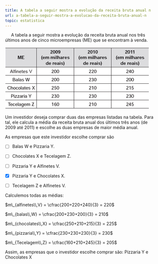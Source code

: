 ```yaml
---
title: A tabela a seguir mostra a evolução da receita bruta anual n
url: a-tabela-a-seguir-mostra-a-evolucao-da-receita-bruta-anual-n
topic: estatistica
---
```



     A tabela a seguir mostra a evolução da receita bruta anual nos três últimos anos de cinco microempresas (ME) que se encontram à venda.

![](c8365e3b-493f-774f-6d3c-ea04ebda7873.png)

Um investidor deseja comprar duas das empresas listadas na tabela. Para tal, ele calcula a média da receita bruta anual dos últimos três anos (de 2009 até 2011) e escolhe as duas empresas de maior média anual.

As empresas que este investidor escolhe comprar são



- [ ] Balas W e Pizzaria Y.
- [ ] Chocolates X e Tecelagem Z.
- [ ] Pizzaria Y e Alfinetes V.
- [x] Pizzaria Y e Chocolates X.
- [ ] Tecelagem Z e Alfinetes V.


Calculemos todas as médias:

$m\_{alfinetes\\,V} = \cfrac{200+220+240}{3} = 220$

$m\_{balas\\,W} = \cfrac{200+230+200}{3} = 210$

$m\_{chocolates\\,X} = \cfrac{250+210+215}{3} = 225$

$m\_{pizzaria\\,Y} = \cfrac{230+230+230}{3} = 230$

$m\_{Tecelagem\\,Z} = \cfrac{160+210+245}{3} = 205$

Assim, as empresas que o investidor escolhe comprar são: Pizzaria Y e Chocolates X
